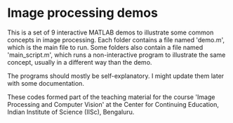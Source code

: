 # Image processing demos

This is a set of 9 interactive MATLAB demos to illustrate some common concepts in image processing. Each folder contains a file named 'demo.m', which is the main file to run. Some folders also contain a file named 'main_script.m', which runs a non-interactive program to illustrate the same concept, usually in a different way than the demo.

The programs should mostly be self-explanatory. I might update them later with some documentation.

These codes formed part of the teaching material for the course 'Image Processing and Computer Vision' at the Center for Continuing Education, Indian Institute of Science (IISc), Bengaluru.

